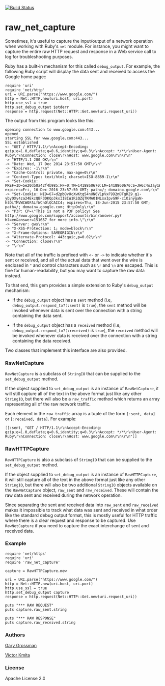 [![Build Status](https://travis-ci.org/zendesk/raw_net_capture.png)](https://travis-ci.org/zendesk/raw_net_capture)

raw_net_capture
===============

Sometimes, it's useful to capture the input/output of a network operation
when working with Ruby's `net` module. For instance, you might want to
capture the entire raw HTTP request and response in a Web service call to
log for troubleshooting purposes.

Ruby has a built-in mechanism for this called `debug_output`. For example,
the following Ruby script will display the data sent and received to
access the Google home page::

```
require 'uri'
require 'net/http'
uri = URI.parse("https://www.google.com/")
http = Net::HTTP.new(uri.host, uri.port)
http.use_ssl = true
http.set_debug_output $stderr
response = http.request(Net::HTTP::Get.new(uri.request_uri))
```

The output from this program looks like this:

```
opening connection to www.google.com:443...
opened
starting SSL for www.google.com:443...
SSL established
<- "GET / HTTP/1.1\r\nAccept-Encoding: gzip;q=1.0,deflate;q=0.6,identity;q=0.3\r\nAccept: */*\r\nUser-Agent: Ruby\r\nConnection: close\r\nHost: www.google.com\r\n\r\n"
-> "HTTP/1.1 200 OK\r\n"
-> "Date: Wed, 17 Dec 2014 23:57:50 GMT\r\n"
-> "Expires: -1\r\n"
-> "Cache-Control: private, max-age=0\r\n"
-> "Content-Type: text/html; charset=ISO-8859-1\r\n"
-> "Set-Cookie: PREF=ID=5e20db0a42f4b985:FF=0:TM=1418860670:LM=1418860670:S=JH6c4oJay1WzDmX5; expires=Fri, 16-Dec-2016 23:57:50 GMT; path=/; domain=.google.com\r\n"
-> "Set-Cookie: NID=67=d2pbOvUcXwKtg54nUN6V1pVxF9D2nDTgRZ9_g1-ybyOXy4za24EkzQBF3DKQp3kxII8IW1RiQZqTKMAO1MLxaIpvG9F-c1OinygaN-hlDiTMVWCWOFALfWCnOlQCAIC4; expires=Thu, 18-Jun-2015 23:57:50 GMT; path=/; domain=.google.com; HttpOnly\r\n"
-> "P3P: CP=\"This is not a P3P policy! See http://www.google.com/support/accounts/bin/answer.py?hl=en&answer=151657 for more info.\"\r\n"
-> "Server: gws\r\n"
-> "X-XSS-Protection: 1; mode=block\r\n"
-> "X-Frame-Options: SAMEORIGIN\r\n"
-> "Alternate-Protocol: 443:quic,p=0.02\r\n"
-> "Connection: close\r\n"
-> "\r\n"
```

Note that all of the traffic is prefixed with `<-` or `->` to indicate whether
it's sent or received, and all of the actual data that went over the wire
is enclosed in `"` and control characters such as `\r` and `\n` are escaped.
This is fine for human-readability, but you may want to capture the raw
data instead.

To that end, this gem provides a simple extension to Ruby's `debug_output`
mechanism:

* If the `debug_output` object has a `sent` method (i.e,
`debug_output.respond_to?(:sent)` is `true`), the `sent` method will
be invoked whenever data is sent over the connection with a string
containing the data sent.

* If the `debug_output` object has a `received` method (i.e,
`debug_output.respond_to?(:received)` is `true`), the `received` method will
be invoked whenever data is received over the connection with a string
containing the data received.

Two classes that implement this interface are also provided.

### RawNetCapture

`RawNetCapture` is a subclass of `StringIO` that can be supplied
to the `set_debug_output` method.

If the object supplied to `set_debug_output` is an instance of
`RawNetCapture`, it will still capture all of the text in the above
format just like any other `StringIO`, but there will also be a
`raw_traffic` method which returns an array representing all of the
raw network traffic.

Each element in the `raw_traffic` array is a tuple of the form
`[:sent, data]` or `[:received, data]`. For example:

```
[[:sent, "GET / HTTP/1.1\r\nAccept-Encoding: gzip;q=1.0,deflate;q=0.6,identity;q=0.3\r\nAccept: */*\r\nUser-Agent: Ruby\r\nConnection: close\r\nHost: www.google.com\r\n\r\n"]]
```

### RawHTTPCapture

`RawHTTPCapture` is also a subclass of `StringIO` that can be supplied
to the `set_debug_output` method.

If the object supplied to `set_debug_output` is an instance of
`RawHTTPCapture`, it will still capture all of the text in the above
format just like any other `StringIO`, but there will also be two
additional `StringIO` objects available on the `RawNetCapture` object,
`raw_sent` and `raw_received`. These will contain the raw data sent
and received during the network operation.

Since separating the sent and received data into `raw_sent` and
`raw_received` makes it impossible to track what data was sent and
received in what order like the standard debug output format,
this is mostly useful for HTTP traffic where there is a clear request
and response to be captured. Use `RawNetCapture` if you need to
capture the exact interchange of sent and received data.

### Example

```
require 'net/https'
require 'uri'
require 'raw_net_capture'

capture = RawHTTPCapture.new

uri = URI.parse("https://www.google.com/")
http = Net::HTTP.new(uri.host, uri.port)
http.use_ssl = true
http.set_debug_output capture
response = http.request(Net::HTTP::Get.new(uri.request_uri))

puts "*** RAW REQUEST"
puts capture.raw_sent.string

puts "*** RAW RESPONSE"
puts capture.raw_received.string
```

### Authors

[Gary Grossman](https://github.com/ggrossman)

[Victor Kmita](https://github.com/vkmita)

### License

Apache License 2.0
